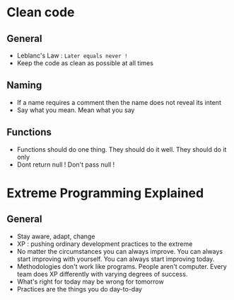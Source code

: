 # Clean code

## General

- Leblanc's Law : `Later equals never !`
- Keep the code as clean as possible at all times

## Naming

- If a name requires a comment then the name does not reveal its intent
- Say what you mean. Mean what you say

## Functions

- Functions should do one thing. They should do it well. They should do it only
- Dont return null ! Don't pass null !

# Extreme Programming Explained

## General

- Stay aware, adapt, change
- XP : pushing ordinary development practices to the extreme
- No matter the circumstances you can always improve. You can always start improving with yourself. You can always start improving today.
- Methodologies don't work like programs. People aren't computer. Every team does XP differently with varying degrees of success.
- What's right for today may be wrong for tomorrow
- Practices are the things you do day-to-day

